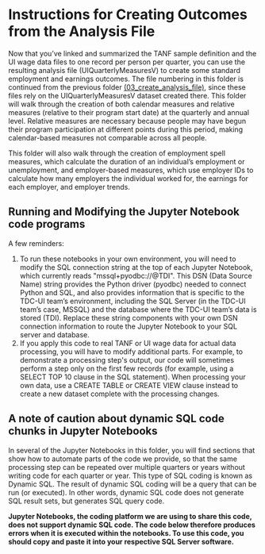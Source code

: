 # Instructions for Creating Outcomes from the Analysis File 

Now that you’ve linked and summarized the TANF sample definition and the UI wage data files to one record per person per quarter, you can use the resulting analysis file (UIQuarterlyMeasuresV) to create some standard employment and earnings outcomes. The file numbering in this folder is continued from the previous folder [(03_create_analysis_file)](https://github.com/MDRCNY/TDC-UI/tree/main/03_create_analysis_file), since these files rely on the UIQuarterlyMeasuresV dataset created there. This folder will walk through the creation of both calendar measures and relative measures (relative to their program start date) at the quarterly and annual level. Relative measures are necessary because people may have begun their program participation at different points during this period, making calendar-based measures not comparable across all people. 

This folder will also walk through the creation of employment spell measures, which calculate the duration of an individual’s employment or unemployment, and employer-based measures, which use employer IDs to calculate how many employers the individual worked for, the earnings for each employer, and employer trends.

## Running and Modifying the Jupyter Notebook code programs

A few reminders:
 1. To run these notebooks in your own environment, you will need to modify the SQL connection string at the top of each Jupyter Notebook, which currently reads "mssql+pyodbc://@TDI". This DSN (Data Source Name) string provides the Python driver (pyodbc) needed to connect Python and SQL, and also provides information that is specific to the TDC-UI team’s environment, including the SQL Server (in the TDC-UI team’s case, MSSQL) and the database where the TDC-UI team’s data is stored (TDI). Replace these string components with your own DSN connection information to route the Jupyter Notebook to your SQL server and database. 
 2. If you apply this code to real TANF or UI wage data for actual data processing, you will have to modify additional parts. For example, to demonstrate a processing step's output, our code will sometimes perform a step only on the first few records (for example, using a SELECT TOP 10 clause in the SQL statement). When processing your own data, use a CREATE TABLE or CREATE VIEW clause instead to create a new dataset complete with the processing changes.

## A note of caution about dynamic SQL code chunks in Jupyter Notebooks

In several of the Jupyter Notebooks in this folder, you will find sections that show how to automate parts of the code we provide, so that the same processing step can be repeated over multiple quarters or years without writing code for each quarter or year. This type of SQL coding is known as Dynamic SQL. The result of dynamic SQL coding will be a query that can be run (or executed). In other words, dynamic SQL code does not generate SQL result sets, but generates SQL query code.

**Jupyter Notebooks, the coding platform we are using to share this code, does not support dynamic SQL code. The code below therefore produces errors when it is executed within the notebooks. To use this code, you should copy and paste it into your respective SQL Server software.**
